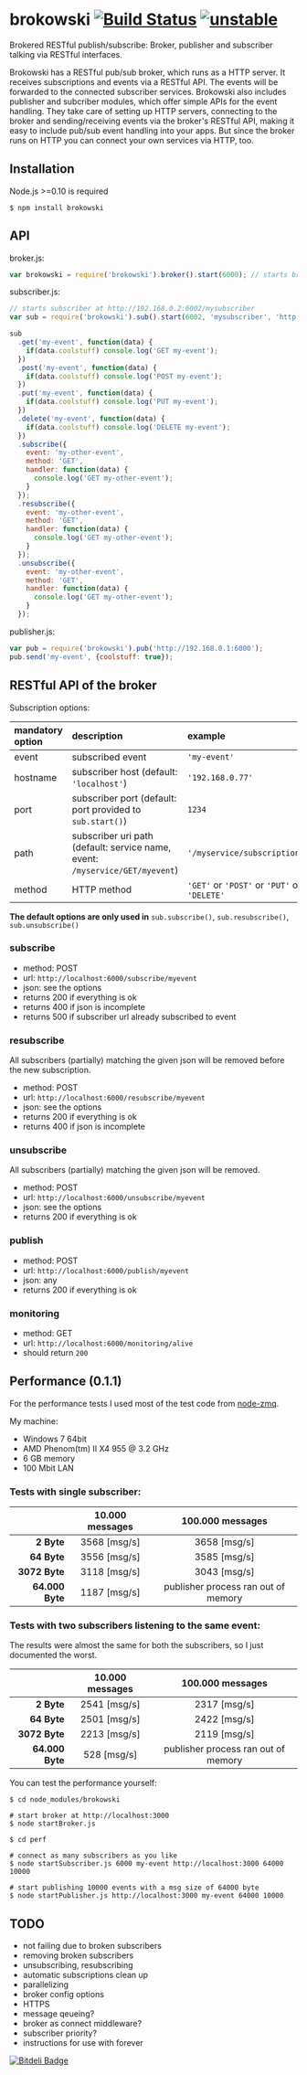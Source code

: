 brokowski [![Build Status](https://secure.travis-ci.org/Horsed/brokowski.png)](http://travis-ci.org/Horsed/brokowski) [![unstable](http://hughsk.github.io/stability-badges/dist/unstable.svg)](http://github.com/hughsk/stability-badges)
===========
 
Brokered RESTful publish/subscribe: Broker, publisher and subscriber talking via RESTful interfaces.

Brokowski has a RESTful pub/sub broker, which runs as a HTTP server. It receives subscriptions and events via a RESTful API. The events will be forwarded to the connected subscriber services.
Brokowski also includes publisher and subcriber modules, which offer simple APIs for the event handling. They take care of setting up HTTP servers, connecting to the broker and sending/receiving events via the broker's RESTful API, making it easy to include pub/sub event handling into your apps. But since the broker runs on HTTP you can connect your own services via HTTP, too.

## Installation

  Node.js >=0.10 is required

    $ npm install brokowski

## API

  broker.js:
  ```js
  var brokowski = require('brokowski').broker().start(6000); // starts broker at http://192.168.0.1:6000
  ```

  subscriber.js:
  ```js
  // starts subscriber at http://192.168.0.2:6002/mysubscriber
  var sub = require('brokowski').sub().start(6002, 'mysubscriber', 'http://192.168.0.1:6000');

  sub
    .get('my-event', function(data) {
      if(data.coolstuff) console.log('GET my-event');
    })
    .post('my-event', function(data) {
      if(data.coolstuff) console.log('POST my-event');
    })
    .put('my-event', function(data) {
      if(data.coolstuff) console.log('PUT my-event');
    })
    .delete('my-event', function(data) {
      if(data.coolstuff) console.log('DELETE my-event');
    })
    .subscribe({
      event: 'my-other-event',
      method: 'GET',
      handler: function(data) {
        console.log('GET my-other-event');
      }
    });
    .resubscribe({
      event: 'my-other-event',
      method: 'GET',
      handler: function(data) {
        console.log('GET my-other-event');
      }
    });
    .unsubscribe({
      event: 'my-other-event',
      method: 'GET',
      handler: function(data) {
        console.log('GET my-other-event');
      }
    });
  ```

  publisher.js:
  ```js
  var pub = require('brokowski').pub('http://192.168.0.1:6000');
  pub.send('my-event', {coolstuff: true});
  ```

## RESTful API of the broker

  Subscription options:
  
| mandatory option | description                                                                                              | example                                                      |
| :--------------- | :------------------------------------------------------------------------------------------------------- | :----------------------------------------------------------- |
| event            | subscribed event                                                                                         | ```'my-event'```                                             |
| hostname         | subscriber host (default: ```'localhost'```)                                                             | ```'192.168.0.77'```                                         |
| port             | subscriber port (default: port provided to ```sub.start()```)                                            | ```1234```                                                   |
| path             | subscriber uri path (default: service name, event: ```/myservice/GET/myevent```)                         | ```'/myservice/subscriptions'```                             |
| method           | HTTP method                                                                                              | ```'GET'``` or ```'POST'``` or ```'PUT'``` or ```'DELETE'``` |

  **The default options are only used in** ```sub.subscribe()```, ```sub.resubscribe()```, ```sub.unsubscribe()```

### subscribe

  * method: POST
  * url: ```http://localhost:6000/subscribe/myevent```
  * json: see the options
  * returns 200 if everything is ok
  * returns 400 if json is incomplete
  * returns 500 if subscriber url already subscribed to event

### resubscribe

  All subscribers (partially) matching the given json will be removed before the new subscription.
  * method: POST
  * url: ```http://localhost:6000/resubscribe/myevent```
  * json: see the options
  * returns 200 if everything is ok
  * returns 400 if json is incomplete

### unsubscribe

  All subscribers (partially) matching the given json will be removed.
  * method: POST
  * url: ```http://localhost:6000/unsubscribe/myevent```
  * json: see the options
  * returns 200 if everything is ok

### publish

  * method: POST
  * url: ```http://localhost:6000/publish/myevent```
  * json: any
  * returns 200 if everything is ok

### monitoring

  * method: GET
  * url: ```http://localhost:6000/monitoring/alive```
  * should return ```200```

## Performance (0.1.1)

  For the performance tests I used most of the test code from [node-zmq](https://github.com/JustinTulloss/zeromq.node).

  My machine:

  * Windows 7 64bit
  * AMD Phenom(tm) II X4 955 @ 3.2 GHz
  * 6 GB memory
  * 100 Mbit LAN

### Tests with single subscriber:

|                 | **10.000  messages** | **100.000 messages** |
| --------------: |:--------------------:| :-------------------:|
|      **2 Byte** | 3568 [msg/s]         | 3658 [msg/s]         |
|     **64 Byte** | 3556 [msg/s]         | 3585 [msg/s]         |
|   **3072 Byte** | 3118 [msg/s]         | 3043 [msg/s]         |
| **64.000 Byte** | 1187 [msg/s]         | publisher process ran out of memory |

### Tests with two subscribers listening to the same event:

  The results were almost the same for both the subscribers, so I just documented the worst.

|                 | **10.000  messages** | **100.000 messages** |
| --------------: |:--------------------:| :-------------------:|
|      **2 Byte** | 2541 [msg/s]         | 2317 [msg/s]         |
|     **64 Byte** | 2501 [msg/s]         | 2422 [msg/s]         |
|   **3072 Byte** | 2213 [msg/s]         | 2119 [msg/s]         |
| **64.000 Byte** | 528 [msg/s]          | publisher process ran out of memory |

  You can test the performance yourself:

    $ cd node_modules/brokowski
    
    # start broker at http://localhost:3000
    $ node startBroker.js

    $ cd perf

    # connect as many subscribers as you like
    $ node startSubscriber.js 6000 my-event http://localhost:3000 64000 10000
    
    # start publishing 10000 events with a msg size of 64000 byte
    $ node startPublisher.js http://localhost:3000 my-event 64000 10000 

## TODO

  * not failing due to broken subscribers
  * removing broken subscribers
  * unsubscribing, resubscribing
  * automatic subscriptions clean up
  * parallelizing
  * broker config options
  * HTTPS
  * message qeueing?
  * broker as connect middleware?
  * subscriber priority?
  * instructions for use with forever

[![Bitdeli Badge](https://d2weczhvl823v0.cloudfront.net/Horsed/brokowski/trend.png)](https://bitdeli.com/free "Bitdeli Badge")
